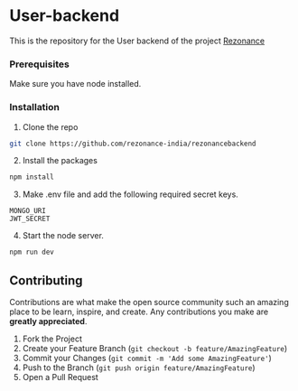 # User-backend

This is the repository for the User backend of the project [Rezonance](https://github.com/rezonance-india/app)

### Prerequisites

Make sure you have node installed.

### Installation

1. Clone the repo

```sh
git clone https://github.com/rezonance-india/rezonancebackend
```

2. Install the packages

```sh
npm install
```

3. Make .env file and add the following required secret keys.

```
MONGO_URI
JWT_SECRET
```

4. Start the node server.

```sh
npm run dev
```

## Contributing

Contributions are what make the open source community such an amazing place to be learn, inspire, and create. Any contributions you make are **greatly appreciated**.

1. Fork the Project
2. Create your Feature Branch (`git checkout -b feature/AmazingFeature`)
3. Commit your Changes (`git commit -m 'Add some AmazingFeature'`)
4. Push to the Branch (`git push origin feature/AmazingFeature`)
5. Open a Pull Request

